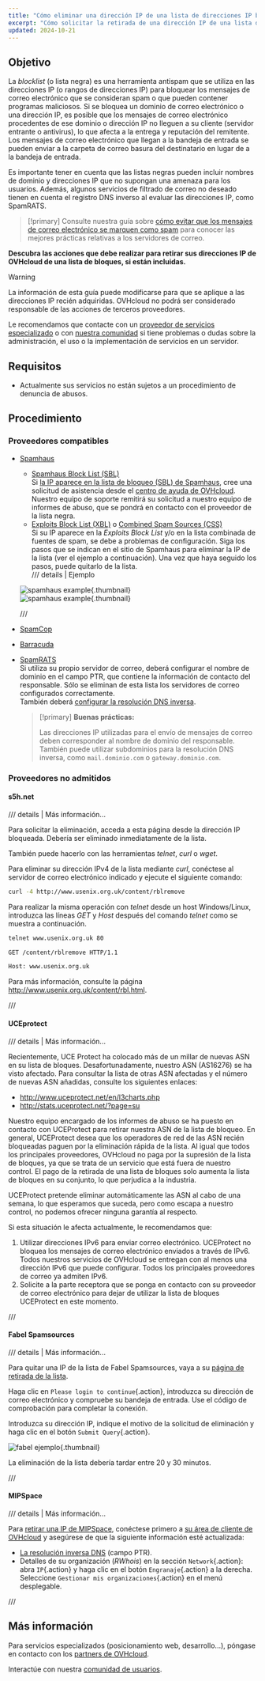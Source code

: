 ```yaml
---
title: "Cómo eliminar una dirección IP de una lista de direcciones IP bloqueadas"
excerpt: "Cómo solicitar la retirada de una dirección IP de una lista de bloqueo si sus servicios se ven afectados por proveedores de antispam"
updated: 2024-10-21
---
```


## Objetivo

La *blocklist* (o lista negra) es una herramienta antispam que se utiliza en las direcciones IP (o rangos de direcciones IP) para bloquear los mensajes de correo electrónico que se consideran spam o que pueden contener programas maliciosos. Si se bloquea un dominio de correo electrónico o una dirección IP, es posible que los mensajes de correo electrónico procedentes de ese dominio o dirección IP no lleguen a su cliente (servidor entrante o antivirus), lo que afecta a la entrega y reputación del remitente. Los mensajes de correo electrónico que llegan a la bandeja de entrada se pueden enviar a la carpeta de correo basura del destinatario en lugar de a la bandeja de entrada.

Es importante tener en cuenta que las listas negras pueden incluir nombres de dominio y direcciones IP que no supongan una amenaza para los usuarios. Además, algunos servicios de filtrado de correo no deseado tienen en cuenta el registro DNS inverso al evaluar las direcciones IP, como SpamRATS.

> [!primary]
> Consulte nuestra guía sobre [cómo evitar que los mensajes de correo electrónico se marquen como spam](/pages/bare_metal_cloud/dedicated_servers/mail_sending_optimization) para conocer las mejores prácticas relativas a los servidores de correo.
>

**Descubra las acciones que debe realizar para retirar sus direcciones IP de OVHcloud de una lista de bloques, si están incluidas.**

> [!warning]
> La información de esta guía puede modificarse para que se aplique a las direcciones IP recién adquiridas. OVHcloud no podrá ser considerado responsable de las acciones de terceros proveedores.
>
> Le recomendamos que contacte con un [proveedor de servicios especializado](/links/partner) o con [nuestra comunidad](/links/community) si tiene problemas o dudas sobre la administración, el uso o la implementación de servicios en un servidor.
>

## Requisitos

- Actualmente sus servicios no están sujetos a un procedimiento de denuncia de abusos.

## Procedimiento

### Proveedores compatibles

- [Spamhaus](https://check.spamhaus.org/)

    - [Spamhaus Block List (SBL)](https://www.spamhaus.org/blocklists/spamhaus-blocklist/)  
    Si [la IP aparece en la lista de bloqueo (SBL) de Spamhaus](https://check.spamhaus.org/sbl/listings/ovh.net/), cree una solicitud de asistencia desde el [centro de ayuda de OVHcloud](https://help.ovhcloud.com/csm?id=csm_get_help). Nuestro equipo de soporte remitirá su solicitud a nuestro equipo de informes de abuso, que se pondrá en contacto con el proveedor de la lista negra.
    - [Exploits Block List (XBL)](https://www.spamhaus.org/blocklists/exploits-blocklist/) o [Combined Spam Sources (CSS)](https://www.spamhaus.org/blocklists/combined-spam-sources/)  
    Si su IP aparece en la *Exploits Block List* y/o en la lista combinada de fuentes de spam, se debe a problemas de configuración. Siga los pasos que se indican en el sitio de Spamhaus para eliminar la IP de la lista (ver el ejemplo a continuación). Una vez que haya seguido los pasos, puede quitarlo de la lista.  
    /// details | Ejemplo
    
    ![spamhaus example](images/blocklist1.png){.thumbnail}  
    ![spamhaus example](images/blocklist2.png){.thumbnail}

    ///

- [SpamCop](https://www.spamcop.net/bl.shtml)

- [Barracuda](https://www.barracudacentral.org/lookups)

- [SpamRATS](https://spamrats.com/lookup.php)  
    Si utiliza su propio servidor de correo, deberá configurar el nombre de dominio en el campo PTR, que contiene la información de contacto del responsable. Sólo se eliminan de esta lista los servidores de correo configurados correctamente.  
    También deberá [configurar la resolución DNS inversa](/pages/bare_metal_cloud/virtual_private_servers/configuring-reverse-dns).  
    > [!primary]
    > **Buenas prácticas:**
    >
    > Las direcciones IP utilizadas para el envío de mensajes de correo deben corresponder al nombre de dominio del responsable. También puede utilizar subdominios para la resolución DNS inversa, como `mail.dominio.com` o `gateway.dominio.com`.

### Proveedores no admitidos

#### s5h.net

/// details | Más información...

Para solicitar la eliminación, acceda a esta página desde la dirección IP bloqueada. Debería ser eliminado inmediatamente de la lista.

También puede hacerlo con las herramientas *telnet*, *curl* o *wget*.

Para eliminar su dirección IPv4 de la lista mediante *curl*, conéctese al servidor de correo electrónico indicado y ejecute el siguiente comando:

```bash
curl -4 http://www.usenix.org.uk/content/rblremove
```

Para realizar la misma operación con *telnet* desde un host Windows/Linux, introduzca las líneas *GET* y *Host* después del comando *telnet* como se muestra a continuación.

```bash
telnet www.usenix.org.uk 80
```

```bash
GET /content/rblremove HTTP/1.1
```

```bash
Host: www.usenix.org.uk
```

Para más información, consulte la página <http://www.usenix.org.uk/content/rbl.html>.

///

#### UCEprotect

/// details | Más información...

Recientemente, UCE Protect ha colocado más de un millar de nuevas ASN en su lista de bloques. Desafortunadamente, nuestro ASN (AS16276) se ha visto afectado. Para consultar la lista de otras ASN afectadas y el número de nuevas ASN añadidas, consulte los siguientes enlaces:

- http://www.uceprotect.net/en/l3charts.php
- http://stats.uceprotect.net/?page=su

Nuestro equipo encargado de los informes de abuso se ha puesto en contacto con UCEProtect para retirar nuestra ASN de la lista de bloqueo. En general, UCEProtect desea que los operadores de red de las ASN recién bloqueadas paguen por la eliminación rápida de la lista. Al igual que todos los principales proveedores, OVHcloud no paga por la supresión de la lista de bloques, ya que se trata de un servicio que está fuera de nuestro control. El pago de la retirada de una lista de bloques solo aumenta la lista de bloques en su conjunto, lo que perjudica a la industria.

UCEProtect pretende eliminar automáticamente las ASN al cabo de una semana, lo que esperamos que suceda, pero como escapa a nuestro control, no podemos ofrecer ninguna garantía al respecto.

Si esta situación le afecta actualmente, le recomendamos que:

1. Utilizar direcciones IPv6 para enviar correo electrónico. UCEProtect no bloquea los mensajes de correo electrónico enviados a través de IPv6. Todos nuestros servicios de OVHcloud se entregan con al menos una dirección IPv6 que puede configurar. Todos los principales proveedores de correo ya admiten IPv6.
2. Solicite a la parte receptora que se ponga en contacto con su proveedor de correo electrónico para dejar de utilizar la lista de bloques UCEProtect en este momento.

///

#### Fabel Spamsources

/// details | Más información...

Para quitar una IP de la lista de Fabel Spamsources, vaya a su [página de retirada de la lista](https://www.spamsources.fabel.dk/delist).

Haga clic en `Please login to continue`{.action}, introduzca su dirección de correo electrónico y compruebe su bandeja de entrada. Use el código de comprobación para completar la conexión.

Introduzca su dirección IP, indique el motivo de la solicitud de eliminación y haga clic en el botón `Submit Query`{.action}.

![fabel ejemplo](images/blocklist3.png){.thumbnail}

La eliminación de la lista debería tardar entre 20 y 30 minutos.

///

#### MIPSpace

/// details | Más información...

Para [retirar una IP de MIPSpace](https://www.mipspace.com/remove.php), conéctese primero a [su área de cliente de OVHcloud](/links/manager) y asegúrese de que la siguiente información esté actualizada:

- [La resolución inversa DNS](/pages/bare_metal_cloud/virtual_private_servers/configuring-reverse-dns) (campo PTR).
- Detalles de su organización (*RWhois*) en la sección `Network`{.action}: abra `IP`{.action} y haga clic en el botón `Engranaje`{.action} a la derecha. Seleccione `Gestionar mis organizaciones`{.action} en el menú desplegable.

///

## Más información

Para servicios especializados (posicionamiento web, desarrollo...), póngase en contacto con los [partners de OVHcloud](/links/partner).

Interactúe con nuestra [comunidad de usuarios](/links/community).